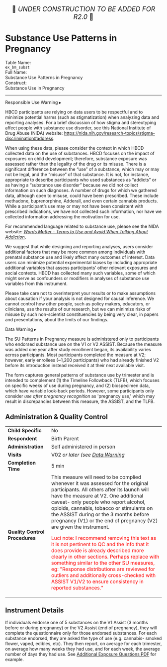 <p style="text-align: center; font-size: 1.5em;">🚧 <i>UNDER CONSTRUCTION TO BE ADDED FOR R2.0</i> 🚧 </p>

# Substance Use Patterns in Pregnancy

<div class="info-block">
  <div class="info-row">
    <div class="info-label"><i class="fa fa-table"></i> Table Name:</div>
    <div class="info-value"><code>ex_bm_subst</code></div>
  </div>
  <div class="info-row">
    <div class="info-label"><i class="fa-solid fa-maximize"></i> Full Name:</div>
    <div class="info-value">
      Substance Use Patterns in Pregnancy
    </div>
  </div>
  <div class="info-row">
    <div class="info-label"><i class="fa-solid fa-tape"></i> Construct:</div>
    <div class="info-value">Substance Use in Pregnancy</div>
  </div>
</div>

---------------------------------------------

<div id="alert" class="alert-banner" onclick="toggleCollapse(this)">
  <span class="emoji"><i class="fas fa-exclamation-circle"></i></span>
  <span class="text-with-link">
  <span class="text">Responsible Use Warning</span>
  <a class="anchor-link" href="#alert" title="Copy link">
  <i class="fa-solid fa-link"></i>
  </a>
  </span>
  <span class="arrow">▸</span>
</div>
<div class="alert-collapsible-content">
<p>HBCD participants are relying on data users to be respectful and to minimize potential harms (such as stigmatization) when analyzing data and reporting analyses. For a brief discussion of how stigma and stereotyping affect people with substance use disorder, see this National Institute of Drug Abuse (NIDA) website: <a href="https://nida.nih.gov/research-topics/stigma-discrimination#address">https://nida.nih.gov/research-topics/stigma-discrimination#address</a>.  </p>
<p>When using these data, please consider the context in which HBCD collected data on the use of substances. HBCD focuses on the impact of exposures on child development; therefore, substance exposure was assessed rather than the legality of the drug or its misuse. There is a significant difference between the “use” of a substance, which may or may not be legal, and the “misuse” of that substance. It is not, for instance, appropriate to describe participants who used substances as “addicts” or as having a “substance use disorder” because we did not collect information on such diagnoses. A number of drugs for which we gathered data, although open to misuse, could have been prescribed. These include methadone, buprenorphine, Adderall, and even certain cannabis products. While a participant’s use may or may not have been consistent with prescribed indications, we have not collected such information, nor have we collected information addressing the motivation for use.   </p>
<p>For recommended language related to substance use, please see the NIDA website: <a href="https://nida.nih.gov/nidamed-medical-health-professionals/health-professions-education/words-matter-terms-to-use-avoid-when-talking-about-addiction"><i>Words Matter - Terms to Use and Avoid When Talking About Addiction</i></a>.</p>
<p>We suggest that while designing and reporting analyses, users consider additional factors that may be more common among individuals with prenatal substance use and likely affect many outcomes of interest. Data users can minimize potential experimental biases by including appropriate additional variables that assess participants’ other relevant exposures and social contexts. HBCD has collected many such variables, some of which might serve as confounders or modifiers in analyses of substance use variables from this instrument.  </p>
<p>Please take care not to overinterpret your results or to make assumptions about causation if your analysis is not designed for causal inference.  We cannot control how other people, such as policy makers, educators, or clinicians, use the results of our research, but we can minimize risks of misuse by such non-scientist constituencies by being very clear, in papers and presentations, about the limits of our findings. </p>
</div>

<div id="warning" class="warning-banner" onclick="toggleCollapse(this)">
  <span class="emoji"><i class="fas fa-exclamation-triangle"></i></span>
  <span class="text-with-link">
  <span class="text">Data Warning</span>
  <a class="anchor-link" href="#warning" title="Copy link">
  <i class="fa-solid fa-link"></i>
  </a>
  </span>
  <span class="arrow">▸</span>
</div>
<div class="warning-collapsible-content">
<p>The SU Patterns in Pregnancy measure is administered only to participants who endorsed substance use on the V1 or V2 ASSIST. Because the measure was added one year after study enrollment began, its availability varies across participants. Most participants completed the measure at V2; however, early enrollees (~1,200 participants) who had already finished V2 before its introduction instead received it at their next available visit.</p>
<p>The form captures general patterns of substance use by trimester and is intended to complement (1) the Timeline Followback (TLFB), which focuses on specific weeks of use during pregnancy, and (2) biospecimen data, which have variable look-back periods. However, some participants only consider <i>use after pregnancy recognition</i> as 'pregnancy use,' which may result in discrepancies between this measure, the ASSIST, and the TLFB.</p>
</div>

## Administration & Quality Control

<table class="table-no-vertical-lines" style="width: 100%; border-collapse: collapse; table-layout: fixed;">
<tbody>
<tr><td><b>Child Specific</b></td>
<td>No</td></tr>
<tr><td><b>Respondent</b></td>
<td>Birth Parent</td></tr>
<tr><td><b>Administration</b></td>
<td style="word-wrap: break-word; white-space: normal;">Self administered in person</td></tr>
<tr><td><b>Visits</b></td>
<td style="word-wrap: break-word; white-space: normal;">V02 <i>or later (see <a href="#warning">Data Warning</a></i></td></tr>
<tr><td><b>Completion Time</b></td>
<td>5 min</td></tr>
<tr><td><b>Quality Control Procedures</b></td>
<td style="word-wrap: break-word; white-space: normal;">This measure will need to be complied whenever it was assessed for the original participants. All others after its launch will have the measure at V2. One additional caveat- only people who report alcohol, opioids, cannabis, tobacco or stimulants on the ASSIST during or the 3 months before pregnancy (V1) or the end of pregnancy (V2) are given the instrument.
<p style="color: red;">Luci note: I recommend removing this text as it is not pertinent to QC and the info that it does provide is already described more clearly in other sections. Perhaps replace with something similar to the other SU measures, eg: "Response distributions are reviewed for outliers and additionally cross-checked with ASSIST V1/V2 to ensure consistency in reported substances." </p>

</td></tr>      
</tbody>
</table>

## Instrument Details

If individuals endorse one of 5 substances on the V1 Assist (3 months before or during pregnancy) or the V2 Assist (end of pregnancy), they will complete the questionnaire only for those endorsed substances. For each substance endorsed, they are asked the type of use (e.g. cannabis- smoked flower, vaped, edibles, etc). They then report, on average for each trimester, on average how many weeks they had use, and for each week, the average number of days they had use. See [Additional Exposure Questions PDF](additional-exp-V2.pdf) for example.

<br>

